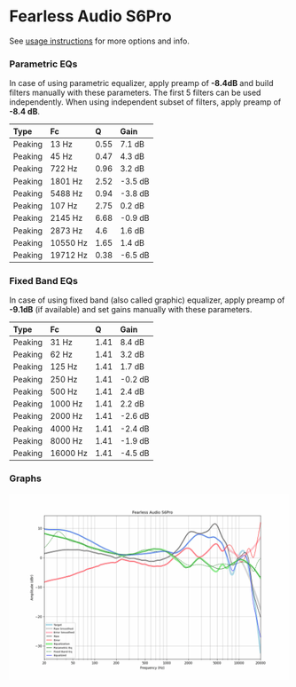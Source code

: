 # Fearless Audio S6Pro
See [usage instructions](https://github.com/jaakkopasanen/AutoEq#usage) for more options and info.

### Parametric EQs
In case of using parametric equalizer, apply preamp of **-8.4dB** and build filters manually
with these parameters. The first 5 filters can be used independently.
When using independent subset of filters, apply preamp of **-8.4 dB**.

| Type    | Fc       |    Q | Gain    |
|:--------|:---------|:-----|:--------|
| Peaking | 13 Hz    | 0.55 | 7.1 dB  |
| Peaking | 45 Hz    | 0.47 | 4.3 dB  |
| Peaking | 722 Hz   | 0.96 | 3.2 dB  |
| Peaking | 1801 Hz  | 2.52 | -3.5 dB |
| Peaking | 5488 Hz  | 0.94 | -3.8 dB |
| Peaking | 107 Hz   | 2.75 | 0.2 dB  |
| Peaking | 2145 Hz  | 6.68 | -0.9 dB |
| Peaking | 2873 Hz  | 4.6  | 1.6 dB  |
| Peaking | 10550 Hz | 1.65 | 1.4 dB  |
| Peaking | 19712 Hz | 0.38 | -6.5 dB |

### Fixed Band EQs
In case of using fixed band (also called graphic) equalizer, apply preamp of **-9.1dB**
(if available) and set gains manually with these parameters.

| Type    | Fc       |    Q | Gain    |
|:--------|:---------|:-----|:--------|
| Peaking | 31 Hz    | 1.41 | 8.4 dB  |
| Peaking | 62 Hz    | 1.41 | 3.2 dB  |
| Peaking | 125 Hz   | 1.41 | 1.7 dB  |
| Peaking | 250 Hz   | 1.41 | -0.2 dB |
| Peaking | 500 Hz   | 1.41 | 2.4 dB  |
| Peaking | 1000 Hz  | 1.41 | 2.2 dB  |
| Peaking | 2000 Hz  | 1.41 | -2.6 dB |
| Peaking | 4000 Hz  | 1.41 | -2.4 dB |
| Peaking | 8000 Hz  | 1.41 | -1.9 dB |
| Peaking | 16000 Hz | 1.41 | -4.5 dB |

### Graphs
![](./Fearless%20Audio%20S6Pro.png)